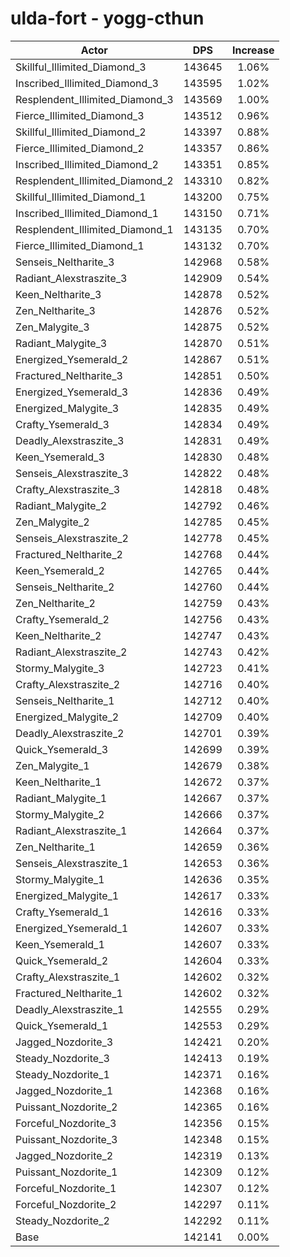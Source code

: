 # ulda-fort - yogg-cthun
| Actor | DPS | Increase |
|---|:---:|:---:|
|Skillful_Illimited_Diamond_3|143645|1.06%|
|Inscribed_Illimited_Diamond_3|143595|1.02%|
|Resplendent_Illimited_Diamond_3|143569|1.00%|
|Fierce_Illimited_Diamond_3|143512|0.96%|
|Skillful_Illimited_Diamond_2|143397|0.88%|
|Fierce_Illimited_Diamond_2|143357|0.86%|
|Inscribed_Illimited_Diamond_2|143351|0.85%|
|Resplendent_Illimited_Diamond_2|143310|0.82%|
|Skillful_Illimited_Diamond_1|143200|0.75%|
|Inscribed_Illimited_Diamond_1|143150|0.71%|
|Resplendent_Illimited_Diamond_1|143135|0.70%|
|Fierce_Illimited_Diamond_1|143132|0.70%|
|Senseis_Neltharite_3|142968|0.58%|
|Radiant_Alexstraszite_3|142909|0.54%|
|Keen_Neltharite_3|142878|0.52%|
|Zen_Neltharite_3|142876|0.52%|
|Zen_Malygite_3|142875|0.52%|
|Radiant_Malygite_3|142870|0.51%|
|Energized_Ysemerald_2|142867|0.51%|
|Fractured_Neltharite_3|142851|0.50%|
|Energized_Ysemerald_3|142836|0.49%|
|Energized_Malygite_3|142835|0.49%|
|Crafty_Ysemerald_3|142834|0.49%|
|Deadly_Alexstraszite_3|142831|0.49%|
|Keen_Ysemerald_3|142830|0.48%|
|Senseis_Alexstraszite_3|142822|0.48%|
|Crafty_Alexstraszite_3|142818|0.48%|
|Radiant_Malygite_2|142792|0.46%|
|Zen_Malygite_2|142785|0.45%|
|Senseis_Alexstraszite_2|142778|0.45%|
|Fractured_Neltharite_2|142768|0.44%|
|Keen_Ysemerald_2|142765|0.44%|
|Senseis_Neltharite_2|142760|0.44%|
|Zen_Neltharite_2|142759|0.43%|
|Crafty_Ysemerald_2|142756|0.43%|
|Keen_Neltharite_2|142747|0.43%|
|Radiant_Alexstraszite_2|142743|0.42%|
|Stormy_Malygite_3|142723|0.41%|
|Crafty_Alexstraszite_2|142716|0.40%|
|Senseis_Neltharite_1|142712|0.40%|
|Energized_Malygite_2|142709|0.40%|
|Deadly_Alexstraszite_2|142701|0.39%|
|Quick_Ysemerald_3|142699|0.39%|
|Zen_Malygite_1|142679|0.38%|
|Keen_Neltharite_1|142672|0.37%|
|Radiant_Malygite_1|142667|0.37%|
|Stormy_Malygite_2|142666|0.37%|
|Radiant_Alexstraszite_1|142664|0.37%|
|Zen_Neltharite_1|142659|0.36%|
|Senseis_Alexstraszite_1|142653|0.36%|
|Stormy_Malygite_1|142636|0.35%|
|Energized_Malygite_1|142617|0.33%|
|Crafty_Ysemerald_1|142616|0.33%|
|Energized_Ysemerald_1|142607|0.33%|
|Keen_Ysemerald_1|142607|0.33%|
|Quick_Ysemerald_2|142604|0.33%|
|Crafty_Alexstraszite_1|142602|0.32%|
|Fractured_Neltharite_1|142602|0.32%|
|Deadly_Alexstraszite_1|142555|0.29%|
|Quick_Ysemerald_1|142553|0.29%|
|Jagged_Nozdorite_3|142421|0.20%|
|Steady_Nozdorite_3|142413|0.19%|
|Steady_Nozdorite_1|142371|0.16%|
|Jagged_Nozdorite_1|142368|0.16%|
|Puissant_Nozdorite_2|142365|0.16%|
|Forceful_Nozdorite_3|142356|0.15%|
|Puissant_Nozdorite_3|142348|0.15%|
|Jagged_Nozdorite_2|142319|0.13%|
|Puissant_Nozdorite_1|142309|0.12%|
|Forceful_Nozdorite_1|142307|0.12%|
|Forceful_Nozdorite_2|142297|0.11%|
|Steady_Nozdorite_2|142292|0.11%|
|Base|142141|0.00%|
